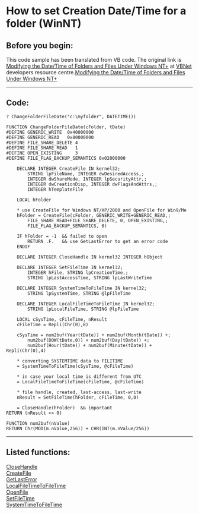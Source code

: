 <link rel="stylesheet" type="text/css" href="../css/win32api.css">  
<link rel="stylesheet" href="https://cdnjs.cloudflare.com/ajax/libs/font-awesome/4.7.0/css/font-awesome.min.css">

# How to set Creation Date/Time for a folder (WinNT)

## Before you begin:
This code sample has been translated from VB code. The original link is <a href="http://www.mvps.org/vbnet/index.html?code/fileapi/folderdatetime.htm">Modifying the Date/Time of Folders and Files Under Windows NT+</a> at <a href="http://www.mvps.org/vbnet/index.html">VBNet</a> developers resource centre.[Modifying the Date/Time of Folders and Files Under Windows NT+](sample_000.md)  
  
***  


## Code:
```foxpro  
? ChangeFolderFileDate("c:\myfolder", DATETIME())

FUNCTION ChangeFolderFileDate(cFolder, tDate)
#DEFINE GENERIC_WRITE  0x40000000
#DEFINE GENERIC_READ   0x80000000
#DEFINE FILE_SHARE_DELETE 4
#DEFINE FILE_SHARE_READ   1
#DEFINE OPEN_EXISTING     3
#DEFINE FILE_FLAG_BACKUP_SEMANTICS 0x02000000

	DECLARE INTEGER CreateFile IN kernel32;
		STRING lpFileName, INTEGER dwDesiredAccess,;
		INTEGER dwShareMode, INTEGER lpSecurityAttr,;
		INTEGER dwCreationDisp, INTEGER dwFlagsAndAttrs,;
		INTEGER hTemplateFile

	LOCAL hFolder
	
	* use CreateFile for Windows NT/XP/2000 and OpenFile for Win9/Me
	hFolder = CreateFile(cFolder, GENERIC_WRITE+GENERIC_READ,;
		FILE_SHARE_READ+FILE_SHARE_DELETE, 0, OPEN_EXISTING,;
		FILE_FLAG_BACKUP_SEMANTICS, 0)

	IF hFolder = -1  && failed to open
		RETURN .F.   && use GetLastError to get an error code
	ENDIF

	DECLARE INTEGER CloseHandle IN kernel32 INTEGER hObject

	DECLARE INTEGER SetFileTime IN kernel32;
		INTEGER hFile, STRING lpCreationTime,;
		STRING lpLastAccessTime, STRING lpLastWriteTime

	DECLARE INTEGER SystemTimeToFileTime IN kernel32;
		STRING lpSystemTime, STRING @lpFileTime

	DECLARE INTEGER LocalFileTimeToFileTime IN kernel32;
		STRING lpLocalFileTime, STRING @lpFileTime

	LOCAL cSysTime, cFileTime, nResult
	cFileTime = Repli(Chr(0),8)

	cSysTime = num2buf(Year(tDate)) + num2buf(Month(tDate)) +;
		num2buf(DOW(tDate,0)) + num2buf(Day(tDate)) +;
		num2buf(Hour(tDate)) + num2buf(Minute(tDate)) + Repli(Chr(0),4)

	* converting SYSTEMTIME data to FILITIME
	= SystemTimeToFileTime(cSysTime, @cFileTime)
	
	* in case your local time is different from UTC
	= LocalFileTimeToFileTime(cFileTime, @cFileTime)

	* file handle, created, last-access, last-write
	nResult = SetFileTime(hFolder, cFileTime, 0,0)

	= CloseHandle(hFolder)  && important
RETURN (nResult <> 0)

FUNCTION num2buf(nValue)
RETURN Chr(MOD(m.nValue,256)) + CHR(INT(m.nValue/256))  
```  
***  


## Listed functions:
[CloseHandle](../libraries/kernel32/CloseHandle.md)  
[CreateFile](../libraries/kernel32/CreateFile.md)  
[GetLastError](../libraries/kernel32/GetLastError.md)  
[LocalFileTimeToFileTime](../libraries/kernel32/LocalFileTimeToFileTime.md)  
[OpenFile](../libraries/kernel32/OpenFile.md)  
[SetFileTime](../libraries/kernel32/SetFileTime.md)  
[SystemTimeToFileTime](../libraries/kernel32/SystemTimeToFileTime.md)  

